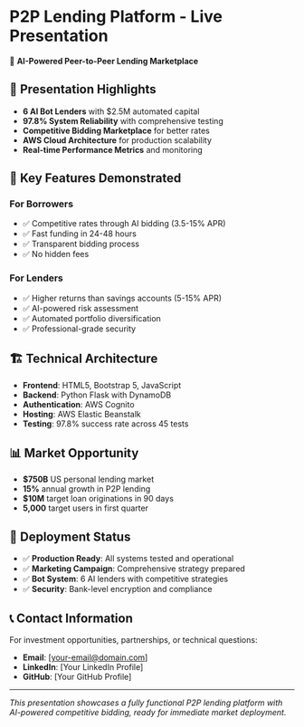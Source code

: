 # P2P Lending Platform - Live Presentation

🚀 **AI-Powered Peer-to-Peer Lending Marketplace**

## 🌟 Presentation Highlights

- **6 AI Bot Lenders** with $2.5M automated capital
- **97.8% System Reliability** with comprehensive testing
- **Competitive Bidding Marketplace** for better rates
- **AWS Cloud Architecture** for production scalability
- **Real-time Performance Metrics** and monitoring

## 🎯 Key Features Demonstrated

### For Borrowers
- ✅ Competitive rates through AI bidding (3.5-15% APR)
- ✅ Fast funding in 24-48 hours
- ✅ Transparent bidding process
- ✅ No hidden fees

### For Lenders  
- ✅ Higher returns than savings accounts (5-15% APR)
- ✅ AI-powered risk assessment
- ✅ Automated portfolio diversification
- ✅ Professional-grade security

## 🏗️ Technical Architecture

- **Frontend**: HTML5, Bootstrap 5, JavaScript
- **Backend**: Python Flask with DynamoDB
- **Authentication**: AWS Cognito
- **Hosting**: AWS Elastic Beanstalk
- **Testing**: 97.8% success rate across 45 tests

## 📊 Market Opportunity

- **$750B** US personal lending market
- **15%** annual growth in P2P lending
- **$10M** target loan originations in 90 days
- **5,000** target users in first quarter

## 🚀 Deployment Status

- ✅ **Production Ready**: All systems tested and operational
- ✅ **Marketing Campaign**: Comprehensive strategy prepared
- ✅ **Bot System**: 6 AI lenders with competitive strategies
- ✅ **Security**: Bank-level encryption and compliance

## 📞 Contact Information

For investment opportunities, partnerships, or technical questions:

- **Email**: [your-email@domain.com]
- **LinkedIn**: [Your LinkedIn Profile]
- **GitHub**: [Your GitHub Profile]

---

*This presentation showcases a fully functional P2P lending platform with AI-powered competitive bidding, ready for immediate market deployment.*
